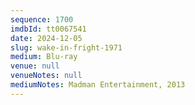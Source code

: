 ```yaml
---
sequence: 1700
imdbId: tt0067541
date: 2024-12-05
slug: wake-in-fright-1971
medium: Blu-ray
venue: null
venueNotes: null
mediumNotes: Madman Entertainment, 2013
---
```


